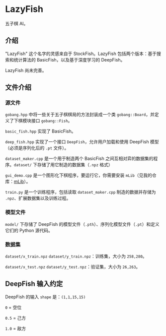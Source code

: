 # LazyFish

五子棋 AI。

## 介绍
"LazyFish" 这个名字的灵感来自于 StockFish。LazyFish 包括两个版本：基于搜索和统计算法的 BasicFish，以及基于深度学习的 DeepFish。

LazyFish 尚未完善。

## 文件介绍

### 源文件

`gobang.hpp` 中将一些关于五子棋棋局的方法封装成一个类 `gobang::Board`，并定义了下棋模块接口 `gobang::Fish`。

`basic_fish.hpp` 实现了 BasicFish。

`deep_fish.hpp` 实现了一个接口 `DeepFish`，允许用户加载和使用 DeepFish 模型（必须是序列化后的 `.pt` 文件）。

`dataset_maker.cpp` 是一个用于制造两个 BasicFish 之间互相对弈的数据集的程序。`dataset/` 下存储了用它制造的数据集（`.npz` 格式）

`gui_demo.cpp` 是一个图形化下棋程序，要运行它，你需要安装 `mLib`（见我的仓库：[mLib](https://github.com/masterLazy/mLib)）。

`train.py` 是一个训练程序，包括读取 `dataset_maker.cpp` 制造的数据并存储为 `.npz`、扩展数据集以及训练过程。

### 模型文件

`model/` 下存储了 DeepFish 的模型文件（`.pth`）、序列化模型文件（`.pt`）和定义它们的 Python 源代码。

### 数据集

`dataset/x_train.npz` `dataset/y_train.npz`：训练集，大小为 `258,280`。

`dataset/x_test.npz` `dataset/y_test.npz`：验证集，大小为 `26,263`。

## DeepFish 输入约定

DeepFish 的输入 `shape` 是：`(1,1,15,15)`

`0` = 空位

`0.5` = 己方

`1.0` = 敌方
